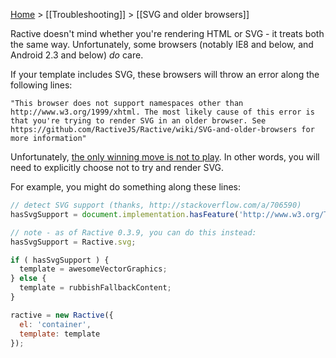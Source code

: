 [Home](ractive-js-documentation) > [[Troubleshooting]] > [[SVG and older browsers]]

Ractive doesn't mind whether you're rendering HTML or SVG - it treats both the same way. Unfortunately, some browsers (notably IE8 and below, and Android 2.3 and below) *do* care.

If your template includes SVG, these browsers will throw an error along the following lines:

```
"This browser does not support namespaces other than http://www.w3.org/1999/xhtml. The most likely cause of this error is that you're trying to render SVG in an older browser. See https://github.com/RactiveJS/Ractive/wiki/SVG-and-older-browsers for more information"
```

Unfortunately, [the only winning move is not to play](http://xkcd.com/601/). In other words, you will need to explicitly choose not to try and render SVG.

For example, you might do something along these lines:

```js
// detect SVG support (thanks, http://stackoverflow.com/a/706590)
hasSvgSupport = document.implementation.hasFeature('http://www.w3.org/TR/SVG11/feature#BasicStructure', '1.1');

// note - as of Ractive 0.3.9, you can do this instead:
hasSvgSupport = Ractive.svg;

if ( hasSvgSupport ) {
  template = awesomeVectorGraphics;
} else {
  template = rubbishFallbackContent;
}

ractive = new Ractive({
  el: 'container',
  template: template
});
```